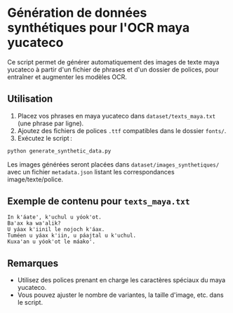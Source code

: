 # Génération de données synthétiques pour l'OCR maya yucateco

Ce script permet de générer automatiquement des images de texte maya yucateco à partir d'un fichier de phrases et d'un dossier de polices, pour entraîner et augmenter les modèles OCR.

## Utilisation

1. Placez vos phrases en maya yucateco dans `dataset/texts_maya.txt` (une phrase par ligne).
2. Ajoutez des fichiers de polices `.ttf` compatibles dans le dossier `fonts/`.
3. Exécutez le script :

```bash
python generate_synthetic_data.py
```

Les images générées seront placées dans `dataset/images_synthetiques/` avec un fichier `metadata.json` listant les correspondances image/texte/police.

## Exemple de contenu pour `texts_maya.txt`

```
In k'áate', k'uchul u yóok'ot.
Ba'ax ka wa'alik?
U yáax k'iinil le nojoch k'áax.
Tuméen u yáax k'iin, u páajtal u k'uchul.
Kuxa'an u yóok'ot le máako'.
```

## Remarques
- Utilisez des polices prenant en charge les caractères spéciaux du maya yucateco.
- Vous pouvez ajuster le nombre de variantes, la taille d'image, etc. dans le script.
